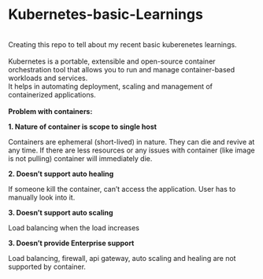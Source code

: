 # Kubernetes-basic-Learnings
<br>
Creating this repo to tell about my recent basic kuberenetes learnings.<br>
<br>
<b></b>Kubernetes</b> is a portable, extensible and open-source container orchestration tool that allows you to run and manage container-based workloads and services. <br>
It helps in automating deployment, scaling and management of containerized applications. 
<br>
<br>
<b>Problem with containers:</b> 

  <b>1. Nature of container is scope to single host</b>

Containers are ephemeral (short-lived) in nature. They can die and revive at any time. If there are less resources or any issues with container (like image is not pulling) container will immediately die. 

  <b>2. Doesn’t support auto healing</b> 

If someone kill the container, can’t access the application. User has to manually look into it. 

  <b>3. Doesn’t support auto scaling</b> 

Load balancing when the load increases 

  <b>3. Doesn’t provide Enterprise support </b>

Load balancing, firewall, api gateway, auto scaling and healing are not supported by container. 
<br>
<br>




